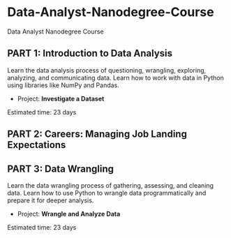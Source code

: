 # Data-Analyst-Nanodegree-Course
Data Analyst Nanodegree Course

## PART 1: Introduction to Data Analysis

Learn the data analysis process of questioning, wrangling, exploring, analyzing, and communicating data. Learn how to work with data in Python using libraries like NumPy and Pandas.

* Project: **Investigate a Dataset**

Estimated time: 23 days

## PART 2: Careers: Managing Job Landing Expectations

## PART 3: Data Wrangling

Learn the data wrangling process of gathering, assessing, and cleaning data. Learn how to use Python to wrangle data programmatically and prepare it for deeper analysis.

* Project: **Wrangle and Analyze Data**

Estimated time: 23 days
